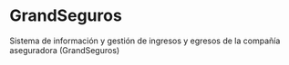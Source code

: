 # GrandSeguros
Sistema de información y gestión de ingresos y egresos de la compañía aseguradora (GrandSeguros)
